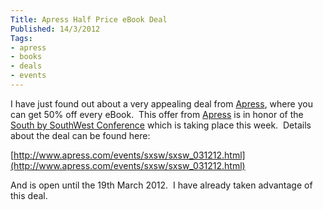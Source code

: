 ```yaml
---
Title: Apress Half Price eBook Deal
Published: 14/3/2012
Tags:
- apress
- books
- deals
- events
---
```


I have just found out about a very appealing deal from [Apress](https://www.apress.com/), where you can get 50% off every eBook.  This offer from [Apress](https://www.apress.com/) is in honor of the [South by SouthWest Conference](http://sxsw.com/) which is taking place this week.  Details about the deal can be found here:

[http://www.apress.com/events/sxsw/sxsw_031212.html](http://www.apress.com/events/sxsw/sxsw_031212.html)

And is open until the 19th March 2012.  I have already taken advantage of this deal.
